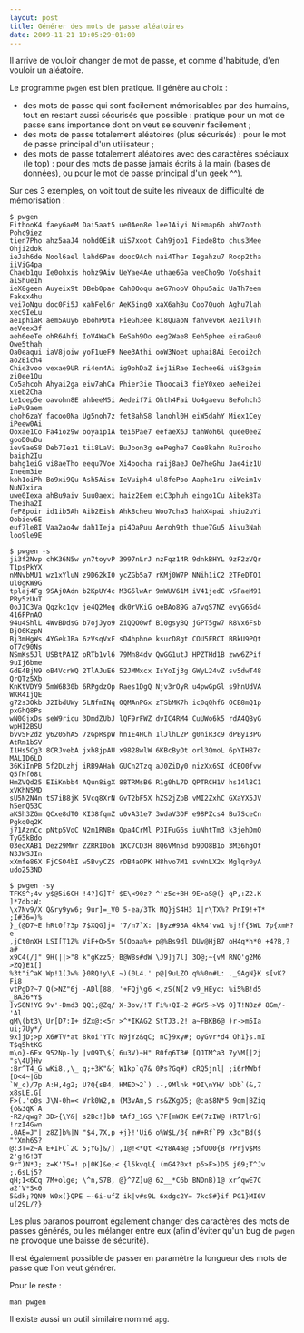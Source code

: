```yaml
---
layout: post
title: Générer des mots de passe aléatoires
date: 2009-11-21 19:05:29+01:00
---
```


Il arrive de vouloir changer de mot de passe, et comme d'habitude, d'en vouloir
un aléatoire.

Le programme `pwgen` est bien pratique. Il génère au choix :

  * des mots de passe qui sont facilement mémorisables par des humains, tout en
    restant aussi sécurisés que possible : pratique pour un mot de passe sans
    importance dont on veut se souvenir facilement ;
  * des mots de passe totalement aléatoires (plus sécurisés) : pour le mot de
    passe principal d'un utilisateur ;
  * des mots de passe totalement aléatoires avec des caractères spéciaux (le
    top) : pour des mots de passe jamais écrits à la main (bases de données),
    ou pour le mot de passe principal d'un geek ^^).

Sur ces 3 exemples, on voit tout de suite les niveaux de difficulté de
mémorisation :

~~~
$ pwgen
EithooK4 faey6aeM Dai5aat5 ue0Aen8e lee1Aiyi Niemap6b ahW7ooth Pohc9iez
tien7Pho ahz5aaJ4 nohd0EiR uiS7xoot Cah9joo1 Fiede8to chus3Mee Ohji2dok
ieJah6de Nool6ael lahd6Pau dooc9Ach nai4Ther Iegahzu7 Roop2tha iiViG4pa
Chaeb1qu Ie0ohxis hohz9Aiw UeYae4Ae uthae6Ga veeCho9o Vo0shait aiShue1h
ieX8geen Auyeix9t OBeb0pae Cah0Ooqu aeG7nooV Ohpu5aic UaTh7eem Fakex4hu
vei7oNgu doc0Fi5J xahFel6r AeK5ing0 xaX6ahBu Coo7Quoh Aghu7lah xec9IeLu
ae1phiaR aem5Auy6 ebohP0ta FieGh3ee ki8QuaoN fahvev6R Aezil9Th aeVeex3f
aeh6eeTe ohR6Ahfi IoV4WaCh EeSah9Oo eeg2Wae8 Eeh5phee eiraGeu0 Owe5thah
Oa0eaqui iaV8joiw yoF1ueF9 Nee3Athi ooW3Noet uphai8Ai Eedoi2ch ao2Eich4
Chie3voo vexae9UR ri4en4Ai ig9ohDaZ iej1iRae Iechee6i uiS3geim zi0ee1Qu
Co5ahcoh Ahyai2ga eiw7ahCa Phier3ie Thoocai3 fieY0xeo aeNei2ei xieb2Cha
Le1oep5e oavohn8E ahbeeM5i Aedeif7i Ohth4Fai Uo4gaevu BeFohch3 iePu9aem
choh6zaY facoo0Na Ug5noh7z fet8ahS8 lanohl0H eiW5dahY Miex1Cey iPeew0Ai
Ooxae1Co Fa4ioz9w ooyaip1A tei6Pae7 eefaeX6J tahWoh6l quee0eeZ gooD0uDu
iev9aeS8 Deb7Iez1 tii8LaVi BuJoon3g eePeghe7 Cee8kahn Ru3rosho baiph2Iu
bahg1eiG vi8aeTho eequ7Voe Xi4oocha raij8aeJ Oe7heGhu Jae4iz1U Ineem3ie
koh1oiPh Bo9xi9Qu Ash5Aisu IeVuiph4 ul8fePoo Aaphe1ru eiWeim1v NuN7xira
uwe0Iexa ahBu9aiv Suu0aexi haiz2Eem eiC3phuh eingo1Cu Aibek8Ta Theiha2I
feP8poir id1ib5Ah Aib2Eish Ahk8cheu Woo7cha3 hahX4pai shiu2uYi Oobiev6E
euf7le8I Vaa2ao4w dah1Ieja pi4OaPuu Aeroh9th thue7Gu5 Aivu3Nah loo9le9E
~~~

~~~
$ pwgen -s
ji3f2Nvp chK36N5w yn7toyvP 3997nLrJ nzFqz14R 9dnkBHYL 9zF2zVQr T1psPkYX
nMNvbMU1 wz1xYluN z9D62kI0 ycZGb5a7 rKMj0W7P NNih1iC2 2TFeDTO1 ul0gKW9G
tplaj4Fg 9SAjOAdn b2KpUY4c M3G5lwAr 9mWUV61M iV41jedC vSFaeM91 PRy5zUuT
0oJIC3Va Qqzkc1gv je4Q2Meg dk0rVKiG oeBAo89G a7vgS7NZ evyG65d4 416FPnAO
94u4ShlL 4WvBDdsG b7ojJyo9 ZiQQO0wf B10gsyBQ jGPT5gw7 R8Vx6Fsb BjO6KzpN
Bj3mHgWs 4YGekJBa 6zVsqVxF sD4hphne ksucD8gt COU5FRCI BBkU9PQt oT7d90Ns
NSmKs5Jl USBtPA1Z oRTb1vl6 79Mn84dv QwGG1utJ HPZTHd1B zww6ZPif 9uIj6bme
GdE4BjN9 oB4VcrWQ 2TlAJuE6 52JMMxcx IsYoIj3g GWyL24vZ sv5dwT48 QrQTz5Xb
KnKtVDY9 5mW6B30b 6RPgdzOp Raes1DgQ Njv3rOyR u4pwGpGl s9hnUdVA WKR4IjQE
g72s3Okb J2IbdUWy 5LNfmINq 0QMAnPGx zTSbMK7h ic0qQhf6 OCB8mQ1p pxGhQ8Ps
wN0GjxDs seW9ricu 3DmdZUbJ lQF9rFWZ dvIC4RM4 CuUWo6k5 rdA4QByG wpHI2BSU
bvvSF2dz y6205hA5 7zGpRspW hn1E4HCh 1lJlhL2P g0niR3c9 dPByI3PG AtRm1bSV
I1Hs5Cg3 8CRJvebA jxh8jpAU x9828wlW 6KBcByOt orl3QmoL 6pYIHB7c MALID6LD
36KiInPB 5f2DLzhj iRB9AHah GUCn2Tzq aJ0ZiDy0 nizXx6SI dCEO0fvw Q5fMf08t
HmZVQd25 EIiKnbb4 AQun8igX 88TRMsB6 R1g0hL7D QPTRCH1V hs14l8C1 xVKhN5MD
sU5N2N4n tS7iB8jK 5Vcq8XrN GvT2bF5X hZS2jZpB vMI2ZxhC GXaYX5JV h5enQ53C
aKSh3ZGm QCxe8dT0 XI38fqmZ u0vA31e7 3wdaV3OF e98PZcs4 Bu7SceCn Pgkq0q2K
j71AznCc pNtp5VoC N2m1RNBn Opa4CrMl P3IFuG6s iuNhtTm3 k3jehDmQ TyG5kBdo
03eqXAB1 Dez29MWr ZZRRI0oh 1KC7CD3H 8Q6VMn5d b9DO8B1o 3M36hgOf N3JWSJIn
xXmfe86X FjCSO4bI w5BvyCZS rDB4aOPK H8hvo7M1 svWnLX2x Mglqr0yA udo253ND
~~~

~~~
$ pwgen -sy
TFKS^;4v y$@5i6CH !4?]G]Tf $E\<90z? ^'z5c+BH 9E>aS@(} qP,:Z2.K ]*7db:W:
\x7Nv9/X Q&ry9yw6; 9ur]=_V0 5-ea/3Tk MQ}jS4H3 1|r\TX%? PnI9!+T* ;I#36=)%
}_(@D7~E hRt0f?3p 7$XQG]j= '7/n7`X: |Byz#93A 4kR4'vw1 %j!f{5WL 7p{xmH?e
,jCt0nXH LSI[T1Z% ViF+O>5v 5(Ooaa%+ p@%Bs9dl DUv@HjB7 oH4q*h*0 +4?B,?a#
x9C4(/]" 9H(||>"8 k"gKzz5} B@W8s#dW \J9]j7l] 3O@;~{vM RNQ'g2M6 >ZQ}E1[]
%3t"i^aK Wp!1(Jw% }0RQ!y\E ~)(0L4.' p@|9uLZO q%%0n#L: ._9AgN}K s[vK?Fi8
vtPgD?~7 Q(>NZ"6j -ADl[88, '+FQj\g6 <,zS(N[2 v9_HEyc: %i5%B!d5 _BA36*Y$
]vS8N!YG 9v'-Dmd3 QQ1;@Zq/ X-3ov/!T Fi%+QI~2 #GY5~>V$ O}T!N8z# 8Gm/-'Al
gM\(bt3\ Ur[D7:I+ dZx@:<5r >^*IKAG2 StTJ3.2! a~FBKB6@ )r->m5Ia ui;7Uy*/
9x]jD;>p X6#TV*at 8koi'YTc N9jYz&qC; nC}9xy#; oyGvr*d4 Oh1}s.mI T$q5htKG
m\o}-6Ex 952Np-ly |vO9T\${ 6u3V)~H" R0fq6T3# [QJTM^a3 7y\M[|2j "s\4U}Hv
:Br^T4_G wKi8,,\_ q;+3K"&{ W1kp`q7& 0Ps?Gq#) cRQ5jnl| ;i6rMWbf [D<4~|Gb
`W_c)/7p A:H,4g2; U?Q{sB4, HMED>2`) .-,9Mlhk *9I\nYH/ bDb`(&,7 x8sLE.G[
F>(.'o0s J\N-0h=< Vrk0W2,n (M3vAm,S rs&ZKgD5; @:a$8N*5 9qm|BZiq {o&3qK`A
-R2/qwg? 3D>{\Y&| s2Bc!]bD tAfJ_1GS \7F[mWJK E#(7zIW@ )RT7lrG) !rzI4Gwn
.0AE=J"| z8Z]b%|N "$4,7X,p +j}!'Ui6 o%W$L/3{ n#+Rf`P9 x3q"Bd($ ""Xmh6S?
@:3T=z~A E+IFC`2C 5;YG]&/] ,1@!<*Qt <2Y8A4a@ ;5fOO0{B 7Prjv$Ms 2'g!6!3T
9r")N*J; z=K'75=! p|0K]&e;< {l5kvqL{ (mG4?0xt p5>F>)D5 j69;T^Jv ;.6sLj5?
qH;1<6Cq 7M+olge; \^n,S7B, @}^7Z]u@ 62__*C6b BNDnB)1@ xr^qwE7C a2'V*S<0
5&dk;?QN9 W0x(}QPE ~-6i-ufZ ik|v#s9L 6xdgc2Y= 7kcS#}if PG1}MI6V u(29L/?}
~~~


Les plus paranos pourront également changer des caractères des mots de passes
générés, ou les mélanger entre eux (afin d'éviter qu'un bug de `pwgen` ne
provoque une baisse de sécurité).

Il est également possible de passer en paramètre la longueur des mots de passe
que l'on veut générer.

Pour le reste :

    man pwgen

Il existe aussi un outil similaire nommé `apg`.
